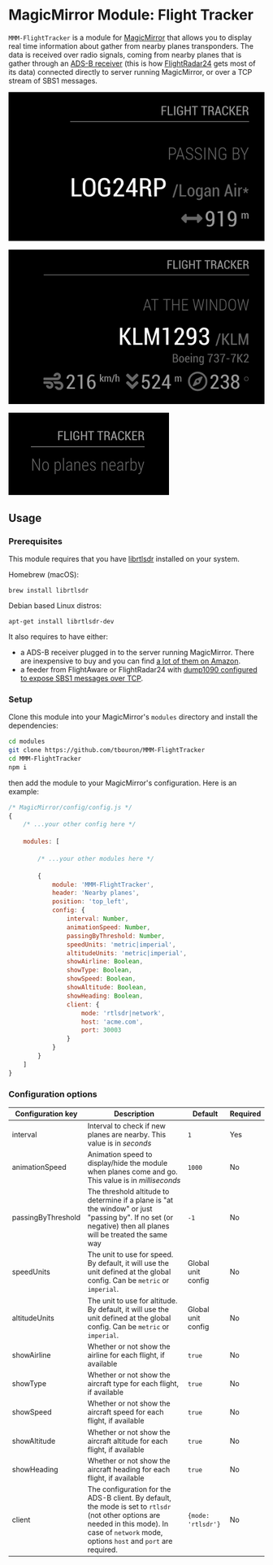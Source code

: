 # MagicMirror Module: Flight Tracker

`MMM-FlightTracker` is a module for [MagicMirror](https://github.com/MichMich/MagicMirror) that allows you to display
real time information about gather from nearby planes transponders. The data is received over radio signals, coming from
nearby planes that is gather through an [ADS-B receiver](https://en.wikipedia.org/wiki/Automatic_dependent_surveillance_%E2%80%93_broadcast)
(this is how [FlightRadar24](https://www.flightradar24.com/) gets most of its data)
connected directly to server running MagicMirror, or over a TCP stream of SBS1 messages.

![Screenshot of the Flight Tracker module - Passing by](./screenshot-passing-by.png)

![Screenshot of the Flight Tracker module - At the window](./screenshot-at-the-window.png)

![Screenshot of the Flight Tracker module - No planes](./screenshot-no-planes.png)

## Usage

### Prerequisites

This module requires that you have [librtlsdr](https://github.com/steve-m/librtlsdr) installed on your system. 

Homebrew (macOS):
```
brew install librtlsdr
```

Debian based Linux distros:
```
apt-get install librtlsdr-dev
```

It also requires to have either:
- a ADS-B receiver plugged in to the server running MagicMirror. There are inexpensive to buy
  and you can find [a lot of them on Amazon](https://www.amazon.co.uk/s?k=ads-b&ref=nb_sb_noss_2).
- a feeder from FlightAware or FlightRadar24 with [dump1090 configured to expose SBS1 messages over TCP](https://github.com/antirez/dump1090#port-30003).

### Setup

Clone this module into your MagicMirror's `modules` directory and install the dependencies:

```sh
cd modules
git clone https://github.com/tbouron/MMM-FlightTracker
cd MMM-FlightTracker
npm i
```

then add the module to your MagicMirror's configuration. Here is an example:

```javascript
/* MagicMirror/config/config.js */
{
    /* ...your other config here */

    modules: [

        /* ...your other modules here */

        {
            module: 'MMM-FlightTracker',
            header: 'Nearby planes',
            position: 'top_left',
            config: {
                interval: Number,
                animationSpeed: Number,
                passingByThreshold: Number,
                speedUnits: 'metric|imperial',
                altitudeUnits: 'metric|imperial',
                showAirline: Boolean,
                showType: Boolean,
                showSpeed: Boolean,
                showAltitude: Boolean,
                showHeading: Boolean,
                client: {
                    mode: 'rtlsdr|network',
                    host: 'acme.com',
                    port: 30003
                }
            }
        }
    ]
}
```

### Configuration options

| Configuration key | Description | Default | Required |
| --- | --- | --- | --- |
| interval | Interval to check if new planes are nearby. This value is in _seconds_ | `1` | Yes |
| animationSpeed | Animation speed to display/hide the module when planes come and go. This value is in _milliseconds_ | `1000` | No |
| passingByThreshold | The threshold altitude to determine if a plane is "at the window" or just "passing by". If no set (or negative) then all planes will be treated the same way | `-1` | No |
| speedUnits | The unit to use for speed. By default, it will use the unit defined at the global config. Can be `metric` or `imperial`. | Global unit config | No |
| altitudeUnits | The unit to use for altitude. By default, it will use the unit defined at the global config. Can be `metric` or `imperial`. | Global unit config | No |
| showAirline | Whether or not show the airline for each flight, if available | `true` | No |
| showType | Whether or not show the aircraft type for each flight, if available | `true` | No |
| showSpeed | Whether or not show the aircraft speed for each flight, if available | `true` | No |
| showAltitude | Whether or not show the aircraft altitude for each flight, if available | `true` | No |
| showHeading | Whether or not show the aircraft heading for each flight, if available | `true` | No |
| client | The configuration for the ADS-B client. By default, the mode is set to `rtlsdr` (not other options are needed in this mode). In case of `network` mode, options `host` and `port` are required. | `{mode: 'rtlsdr'}` | No |
